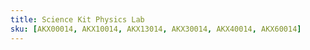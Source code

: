 ```yaml
---
title: Science Kit Physics Lab
sku: [AKX00014, AKX10014, AKX13014, AKX30014, AKX40014, AKX60014]
---
```

